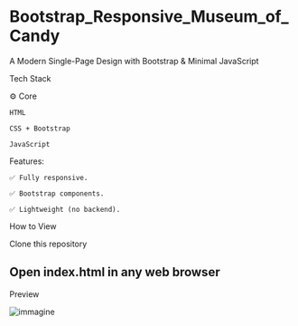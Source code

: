 # Bootstrap_Responsive_Museum_of_Candy
A Modern Single-Page Design with Bootstrap &amp; Minimal JavaScript

Tech Stack

⚙️ Core

    HTML

    CSS + Bootstrap 

    JavaScript 

Features:

    ✅ Fully responsive.

    ✅ Bootstrap components.

    ✅ Lightweight (no backend).


How to View

Clone this repository

Open index.html in any web browser
-----------------------------------------------------------------------------------------
Preview

![immagine](https://github.com/user-attachments/assets/fb37f343-389b-46b8-9661-59bd28a0d681)

